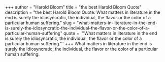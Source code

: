 +++
author = "Harold Bloom"
title = "the best Harold Bloom Quote"
description = "the best Harold Bloom Quote: What matters in literature in the end is surely the idiosyncratic, the individual, the flavor or the color of a particular human suffering."
slug = "what-matters-in-literature-in-the-end-is-surely-the-idiosyncratic-the-individual-the-flavor-or-the-color-of-a-particular-human-suffering"
quote = '''What matters in literature in the end is surely the idiosyncratic, the individual, the flavor or the color of a particular human suffering.'''
+++
What matters in literature in the end is surely the idiosyncratic, the individual, the flavor or the color of a particular human suffering.
